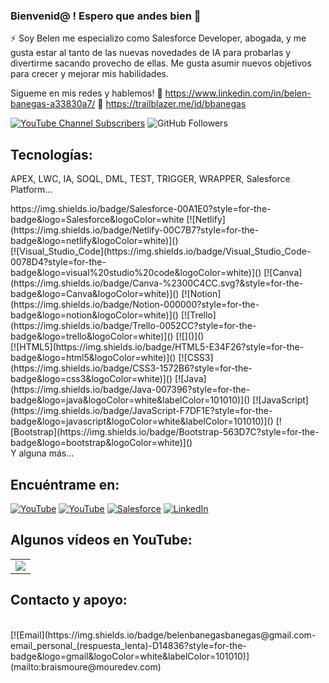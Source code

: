 ### Bienvenid@ ! Espero que andes bien 👋

⚡ Soy Belen me especializo como Salesforce Developer, abogada, y me gusta estar al tanto de las nuevas novedades de IA para probarlas y divertirme sacando provecho de ellas. Me gusta asumir nuevos objetivos para crecer y mejorar mis habilidades.

Sigueme en mis redes y hablemos!
👯 https://www.linkedin.com/in/belen-banegas-a33830a7/
👯 https://trailblazer.me/id/bbanegas

[![YouTube Channel Subscribers](https://img.shields.io/youtube/channel/subscribers/UCxPD7bsocoAMq8Dj18kmGyQ?style=social)](https://youtube.com/Belenbanegapps?sub_confirmation=1)
![GitHub Followers](https://img.shields.io/github/followers/BelenBaneg?style=social)


## Tecnologías:
  <p>APEX, LWC, IA, SOQL, DML, TEST, TRIGGER, WRAPPER, Salesforce Platform...</p>
https://img.shields.io/badge/Salesforce-00A1E0?style=for-the-badge&logo=Salesforce&logoColor=white
[![Netlify](https://img.shields.io/badge/Netlify-00C7B7?style=for-the-badge&logo=netlify&logoColor=white)]()
</br>
[![Visual_Studio_Code](https://img.shields.io/badge/Visual_Studio_Code-0078D4?style=for-the-badge&logo=visual%20studio%20code&logoColor=white)]()
[![Canva](https://img.shields.io/badge/Canva-%2300C4CC.svg?&style=for-the-badge&logo=Canva&logoColor=white)]()
[![Notion](https://img.shields.io/badge/Notion-000000?style=for-the-badge&logo=notion&logoColor=white)]()
[![Trello](https://img.shields.io/badge/Trello-0052CC?style=for-the-badge&logo=trello&logoColor=white)]()
[![]()]()
</br>
[![HTML5](https://img.shields.io/badge/HTML5-E34F26?style=for-the-badge&logo=html5&logoColor=white)]()
[![CSS3](https://img.shields.io/badge/CSS3-1572B6?style=for-the-badge&logo=css3&logoColor=white)]()
[![Java](https://img.shields.io/badge/Java-007396?style=for-the-badge&logo=java&logoColor=white&labelColor=101010)]()
[![JavaScript](https://img.shields.io/badge/JavaScript-F7DF1E?style=for-the-badge&logo=javascript&logoColor=white&labelColor=101010)]()
[![Bootstrap](https://img.shields.io/badge/Bootstrap-563D7C?style=for-the-badge&logo=bootstrap&logoColor=white)]()
 </br>
Y alguna más...

## Encuéntrame en:

[![YouTube](https://img.shields.io/badge/YouTube-BelenBanegas-FF0000?style=for-the-badge&logo=youtube&logoColor=white&labelColor=101010)](https://www.youtube.com/@Belenbaneg/videos)
[![YouTube](https://img.shields.io/badge/YouTube-Mouredev_TV-FF0000?style=for-the-badge&logo=youtube&logoColor=white&labelColor=101010)](https://youtube.com/@mouredevtv)
[![Salesforce](https://img.shields.io/badge/Link_Site-moure.dev-39E09B?style=for-the-badge&logo=Linktree&logoColor=white&labelColor=101010)](https://trailblazer.me/id/bbanegas)
[![LinkedIn](https://img.shields.io/badge/LinkedIn-Brais_Moure-0077B5?style=for-the-badge&logo=linkedin&logoColor=white&labelColor=101010)](https://www.linkedin.com/in/belen-banegas-a33830a7/)


## Algunos vídeos en YouTube:

<table style="width:100%">
<tr>
<td>
<a href="https://www.youtube.com/watch?v=Ktlk5AVDtMU">
<img src="https://cdn.discordapp.com/attachments/1087057271776882721/1109602138713231380/Red_Colorful_Tips_Youtube_Thumbnail_1.png">
</a>
</td>
</table>



## Contacto y apoyo:

</br>
[![Email](https://img.shields.io/badge/belenbanegasbanegas@gmail.com-email_personal_(respuesta_lenta)-D14836?style=for-the-badge&logo=gmail&logoColor=white&labelColor=101010)](mailto:braismoure@mouredev.com)


<!--
**BelenBaneg/BelenBaneg** is a ✨ _special_ ✨ repository because its `README.md` (this file) appears on your GitHub profile.

Here are some ideas to get you started:

- 🔭 I’m currently working on ...
- 🌱 I’m currently learning ...
- 👯 I’m looking to collaborate on ...
- 🤔 I’m looking for help with ...
- 💬 Ask me about ...
- 📫 How to reach me: ...
- 😄 Pronouns: ...
- ⚡ Fun fact: ...
-->
